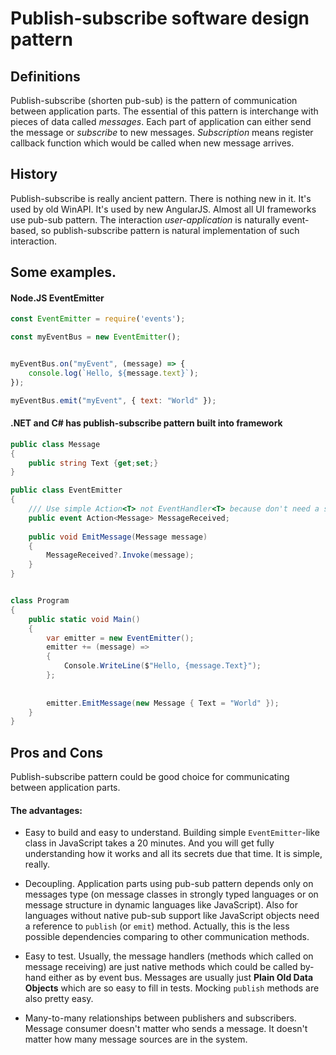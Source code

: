 # Publish-subscribe software design pattern

## Definitions

Publish-subscribe (shorten pub-sub) is the pattern of communication between application parts. 
The essential of this pattern is interchange with pieces of data called *messages*. 
Each part of application can either send the message or *subscribe* to new messages.
*Subscription* means register callback function which would be called when new message arrives.

## History

Publish-subscribe is really ancient pattern. There is nothing new in it. 
It's used by old WinAPI. It's used by new AngularJS. 
Almost all UI frameworks use pub-sub pattern.
The interaction *user-application* is naturally event-based, 
so publish-subscribe pattern is natural implementation of such interaction.

## Some examples. 

#### Node.JS EventEmitter
```javascript
const EventEmitter = require('events');

const myEventBus = new EventEmitter();


myEventBus.on("myEvent", (message) => {
    console.log(`Hello, ${message.text}`);
});

myEventBus.emit("myEvent", { text: "World" });

```

#### .NET and C# has publish-subscribe pattern built into framework
```C#
public class Message
{
    public string Text {get;set;}
}

public class EventEmitter 
{
    /// Use simple Action<T> not EventHandler<T> because don't need a sender here.
    public event Action<Message> MessageReceived;
    
    public void EmitMessage(Message message)
    {
        MessageReceived?.Invoke(message);
    }
}


class Program
{
    public static void Main() 
    {
        var emitter = new EventEmitter();
        emitter += (message) => 
        {
            Console.WriteLine($"Hello, {message.Text}");        
        };
        
        
        emitter.EmitMessage(new Message { Text = "World" });
    }
}
```

## Pros and Cons

Publish-subscribe pattern could be good choice for communicating between application parts. 

#### The advantages:

* Easy to build and easy to understand. 
  Building simple `EventEmitter`-like class in JavaScript takes a 20 minutes.
  And you will get fully understanding how it works and all its secrets due that time.
  It is simple, really.
  
* Decoupling. Application parts using pub-sub pattern depends only on messages type 
  (on message classes in strongly typed languages or on message structure in dynamic languages like JavaScript).
  Also for languages without native pub-sub support like JavaScript objects 
  need a reference to `publish` (or `emit`) method. 
  Actually, this is the less possible dependencies comparing to other communication methods.
  
* Easy to test. 
  Usually, the message handlers (methods which called on message receiving) 
  are just native methods which could be called by-hand either as by event bus.
  Messages are usually just **Plain Old Data Objects** which are so easy to fill in tests.
  Mocking `publish` methods are also pretty easy.
  
* Many-to-many relationships between publishers and subscribers.
  Message consumer doesn't matter who sends a message. 
  It doesn't matter how many message sources are in the system.